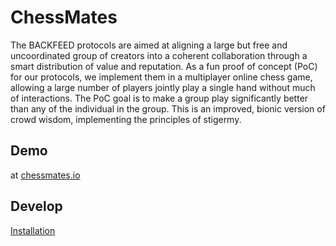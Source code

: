 # ChessMates

The BACKFEED protocols are aimed at aligning a large but free and uncoordinated group of creators into a coherent collaboration through a smart distribution of value and reputation. As a fun proof of concept (PoC) for our protocols, we implement them in a multiplayer online chess game, allowing a large number of players jointly play a single hand without much of interactions. The PoC goal is to make a group play significantly better than any of the individual in the group. This is an improved, bionic version of crowd wisdom, implementing the principles of stigermy.

## Demo

  at [chessmates.io](http://chessmates.io)
  
## Develop
  
  <a href="/install.md">Installation</a>
